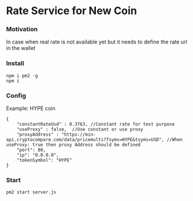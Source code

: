 # Rate Service for New Coin

### Motivation

In case when real rate is not available yet but it needs to define the rate url in the wallet



### Install

```
npm i pm2 -g
npm i
```

### Config

Example: HYPE coin

```
{
    "constantRateUsd" : 0.3763, //Constant rate for test purpose
    "useProxy" : false,  //Use constant or use proxy
    "proxyAddress" : "https://min-api.cryptocompare.com/data/pricemulti?fsyms=HYPE&tsyms=USD", //When useProxy: true then proxy Address should be defined 
    "port": 80,
    "ip": "0.0.0.0",
    "tokenSymbol": "HYPE"
}
```

### Start

```
pm2 start server.js
```

